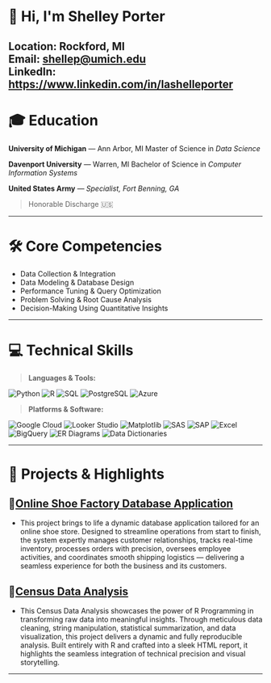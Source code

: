 # 👋 Hi, I'm Shelley Porter

Location: Rockford, MI  
Email: [shellep@umich.edu](mailto:shellep@umich.edu)  
LinkedIn: https://www.linkedin.com/in/lashelleporter
---

# 🎓 Education

**University of Michigan** — Ann Arbor, MI 
Master of Science in *Data Science*  

**Davenport University** — Warren, MI 
Bachelor of Science in *Computer Information Systems* 

**United States Army** — *Specialist, Fort Benning, GA*  
> Honorable Discharge 🇺🇸

---

# 🛠️ Core Competencies

- Data Collection & Integration
- Data Modeling & Database Design
- Performance Tuning & Query Optimization
- Problem Solving & Root Cause Analysis
- Decision-Making Using Quantitative Insights

---

# 💻 Technical Skills

> **Languages & Tools:**

![Python](https://img.shields.io/badge/Python-3776AB?style=for-the-badge&logo=python&logoColor=white)
![R](https://img.shields.io/badge/R-276DC3?style=for-the-badge&logo=r&logoColor=white)
![SQL](https://img.shields.io/badge/SQL-4479A1?style=for-the-badge&logo=sqlite&logoColor=white)
![PostgreSQL](https://img.shields.io/badge/PostgreSQL-4169E1?style=for-the-badge&logo=postgresql&logoColor=white)
![Azure](https://img.shields.io/badge/Azure-0078D4?style=for-the-badge&logo=microsoftazure&logoColor=white)

> **Platforms & Software:**  

![Google Cloud](https://img.shields.io/badge/Google%20Cloud-4285F4?style=for-the-badge&logo=googlecloud&logoColor=white)
![Looker Studio](https://img.shields.io/badge/Looker%20Studio-4285F4?style=for-the-badge&logo=googleanalytics&logoColor=white)
![Matplotlib](https://img.shields.io/badge/Matplotlib-11557C?style=for-the-badge&logo=matplotlib&logoColor=white)
![SAS](https://img.shields.io/badge/SAS-0278AA?style=for-the-badge&logo=sas&logoColor=white)
![SAP](https://img.shields.io/badge/SAP-0FAAFF?style=for-the-badge&logo=sap&logoColor=white)
![Excel](https://img.shields.io/badge/Excel-217346?style=for-the-badge&logo=microsoft-excel&logoColor=white)
![BigQuery](https://img.shields.io/badge/BigQuery-669DF6?style=for-the-badge&logo=googlebigquery&logoColor=white)
![ER Diagrams](https://img.shields.io/badge/ER%20Diagrams-0066CC?style=for-the-badge&logo=databricks&logoColor=white)
![Data Dictionaries](https://img.shields.io/badge/Data%20Dictionaries-4CAF50?style=for-the-badge&logo=bookstack&logoColor=white)

---

# 🚀 Projects & Highlights

## 🔗[Online Shoe Factory Database Application](https://github.com/ShelleyPorter/Shoe-Factory-Project)
- This project brings to life a dynamic database application tailored for an online shoe store. Designed to streamline operations from start to finish, the system expertly manages customer relationships, tracks real-time inventory, processes orders with precision, oversees employee activities, and coordinates smooth shipping logistics — delivering a seamless experience for both the business and its customers.

## 🔗[Census Data Analysis](https://github.com/ShelleyPorter/Census-Data-Analysis)
- This Census Data Analysis showcases the power of R Programming in transforming raw data into meaningful insights. Through meticulous data cleaning, string manipulation, statistical summarization, and data visualization, this project delivers a dynamic and fully reproducible analysis. Built entirely with R and crafted into a sleek HTML report, it highlights the seamless integration of technical precision and visual storytelling.
---
